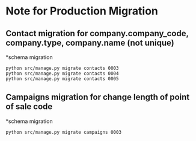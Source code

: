 Note for Production Migration
=============================

## Contact migration for company.company_code, company.type, company.name (not unique)

*schema migration

    python src/manage.py migrate contacts 0003
    python src/manage.py migrate contacts 0004
    python src/manage.py migrate contacts 0005
    
## Campaigns migration for change length of point of sale code

*schema migration

    python src/manage.py migrate campaigns 0003
    
    